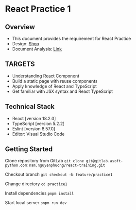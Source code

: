 # React Practice 1

## Overview

- This document provides the requirement for React Practice
- Design: [Shop](https://www.figma.com/file/q2xRhMCyIeQs0nxiew6Wk9/E-commerce-Website-Template-(Freebie)-(Community)?type=design&node-id=0-1&mode=design&t=OAZyTGlin42aaKxx-0)
- Document Analysis: [Link](https://docs.google.com/document/d/1SHFQbFteBloQfQItL5E0HQ6fSKGcVK627kIwTDrL764/edit?usp=sharing)

## TARGETS

- Understanding React Component
- Build a static page with reuse components
- Apply knowledge of React and TypeScript
- Get familiar with JSX syntax and React TypeScript


## Technical Stack

- React [version 18.2.0]
- TypeScript [version 5.2.2]
- Eslint [version 8.57.0]
- Editor: Visual Studio Code

## Getting Started

Clone repository from GitLab 
`git clone git@gitlab.asoft-python.com:nam.nguyenphuong/react-training.git`

Checkout branch 
`git checkout -b feature/practice1`

Change directory
`cd practice1`

Install dependencies
`pnpm install`

Start local server
`pnpm run dev`
